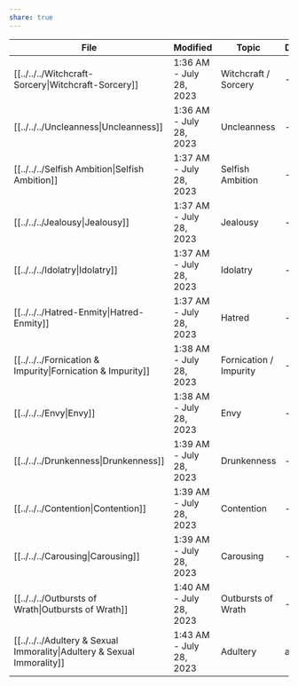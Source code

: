 ```yaml
---
share: true
---
```



| File                                                                                               | Modified                | Topic                  | Definition | Tasks     |
| -------------------------------------------------------------------------------------------------- | ----------------------- | ---------------------- | ---------- | --------- |
| [[../../../Witchcraft-Sorcery\|Witchcraft-Sorcery]]                     | 1:36 AM - July 28, 2023 | Witchcraft / Sorcery   | \-         | <ul></ul> |
| [[../../../Uncleanness\|Uncleanness]]                                   | 1:36 AM - July 28, 2023 | Uncleanness            | \-         | <ul></ul> |
| [[../../../Selfish Ambition\|Selfish Ambition]]                         | 1:37 AM - July 28, 2023 | Selfish Ambition       | \-         | <ul></ul> |
| [[../../../Jealousy\|Jealousy]]                                         | 1:37 AM - July 28, 2023 | Jealousy               | \-         | <ul></ul> |
| [[../../../Idolatry\|Idolatry]]                                         | 1:37 AM - July 28, 2023 | Idolatry               | \-         | <ul></ul> |
| [[../../../Hatred-Enmity\|Hatred-Enmity]]                               | 1:37 AM - July 28, 2023 | Hatred                 | \-         | <ul></ul> |
| [[../../../Fornication & Impurity\|Fornication & Impurity]]             | 1:38 AM - July 28, 2023 | Fornication / Impurity | \-         | <ul></ul> |
| [[../../../Envy\|Envy]]                                                 | 1:38 AM - July 28, 2023 | Envy                   | \-         | <ul></ul> |
| [[../../../Drunkenness\|Drunkenness]]                                   | 1:39 AM - July 28, 2023 | Drunkenness            | \-         | <ul></ul> |
| [[../../../Contention\|Contention]]                                     | 1:39 AM - July 28, 2023 | Contention             | \-         | <ul></ul> |
| [[../../../Carousing\|Carousing]]                                       | 1:39 AM - July 28, 2023 | Carousing              | \-         | <ul></ul> |
| [[../../../Outbursts of Wrath\|Outbursts of Wrath]]                     | 1:40 AM - July 28, 2023 | Outbursts of Wrath     | \-         | <ul></ul> |
| [[../../../Adultery & Sexual Immorality\|Adultery & Sexual Immorality]] | 1:43 AM - July 28, 2023 | Adultery               | adultery   | <ul></ul> |
